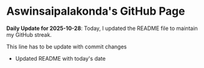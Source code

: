 # Aswinsaipalakonda's GitHub Page

**Daily Update for 2025-10-28**: Today, I updated the README file to maintain my GitHub streak.

This line has to be update with commit changes
 - Updated README with today's date 
